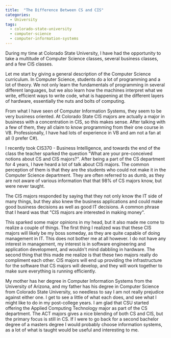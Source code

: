 ```yaml
---
title:  "The Difference Between CS and CIS"
categories: 
  - University
tags:
  - colorado-state-university
  - computer-science
  - computer-information-systems
---
```


During my time at Colorado State University, I have had the opportunity to take a multitude of Computer Science classes, several business classes, and a few CIS classes.

Let me start by giving a general description of the Computer Science curriculum. In Computer Science, students do a lot of programming and a lot of theory. We not only learn the fundamentals of programming in several different languages, but we also learn how the machines interpret what we write, efficient ways to write code, what is happening at the different layers of hardware, essentially the nuts and bolts of computing.

From what I have seen of Computer Information Systems, they seem to be very business oriented. At Colorado State CIS majors are actually a major in business with a concentration in CIS, so this makes sense. After talking with a few of them, they all claim to know programming from their one course in VB. Professionally, I have had lots of experience in VB and am not a fan at all (I prefer C#).

I recently took CIS370 - Business Intelligence, and towards the end of the class the teacher sparked the question "What are your pre-conceived notions about CS and CIS majors?". After being a part of the CS department for 4 years, I have heard a lot of talk about CIS majors. The common perception of them is that they are the students who could not make it in the Computer Science department. They are often referred to as dumb, as they are not aware of various information that that 98% of CS majors know, but were never taught.

The CIS majors responded by saying that they not only know the IT side of many things, but they also knew the business applications and could make good business decisions as well as good IT decisions. A common phrase that I heard was that "CIS majors are interested in making money".

This sparked some major opinions in my head, but it also made me come to realize a couple of things. The first thing I realized was that these CIS majors will likely be my boss someday, as they are quite capable of doing management in IT. This does not bother me at all however. I do not have any interest in management, my interest is in software engineering and application development, and wouldn't mind dabbling in hardware. The second thing that this made me realize is that these two majors really do compliment each other. CIS majors will end up providing the infrastructure for the software that CS majors will develop, and they will work together to make sure everything is running efficiently.

My mother has her degree in Computer Information Systems from the University of Arizona, and my father has his degree in Computer Science from Colorado State University, so needless to say I am not really prejudice against either one. I get to see a little of what each does, and see what I might like to do in my post-college years. I am glad that CSU started offering the Applied Computing Technology major as part of the CS department. The ACT majors gives a nice blending of both CS and CIS, but the primary focus is still in CS. If I were to go back for a second bachelor degree of a masters degree I would probably choose information systems, as a lot of what is taught would be useful and interesting to me.
